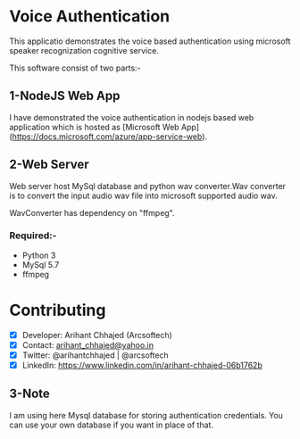 # Voice Authentication

This applicatio demonstrates the voice based authentication using microsoft speaker recognization cognitive service.

This software consist of two parts:-
## 1-NodeJS Web App

I have demonstrated the voice authentication in nodejs based web application which is hosted as [Microsoft Web App]
(https://docs.microsoft.com/azure/app-service-web).

## 2-Web Server

Web server host MySql database and python wav converter.Wav converter is to convert the input audio wav file into microsoft supported audio wav.

WavConverter has dependency on "ffmpeg".

### Required:-
- Python 3
- MySql 5.7
- ffmpeg



# Contributing

- [x] Developer: Arihant Chhajed (Arcsoftech)
- [x] Contact: arihant_chhajed@yahoo.in
- [x] Twitter: @arihantchhajed | @arcsoftech
- [x] LinkedIn: https://www.linkedin.com/in/arihant-chhajed-06b1762b

## 3-Note

I am using here Mysql database for storing authentication credentials. You can use your own database if you want in place of that.
